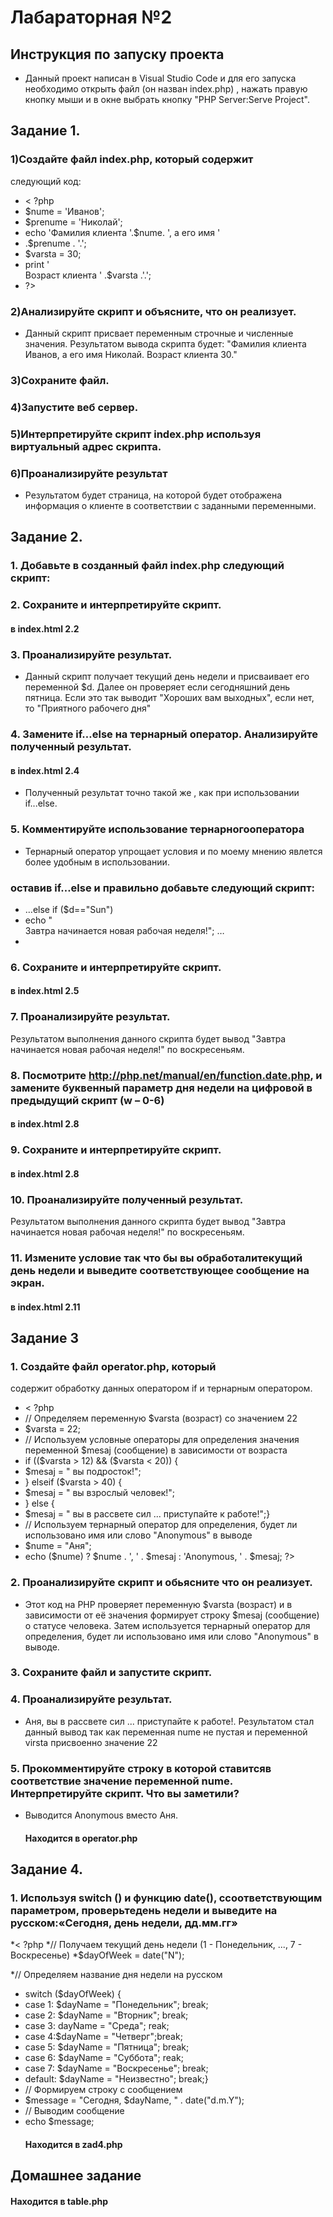# Лабараторная №2
## Инструкция по запуску проекта
* Данный проект написан в Visual Studio Code и для его запуска необходимо открыть файл (он назван index.php) , нажать правую кнопку мыши и в окне выбрать кнопку "PHP Server:Serve Project".
## Задание 1.
###  1)Создайте файл index.php, который содержит
следующий код:
* < ?php
* $nume = 'Иванов';
* $prenume = 'Николай';
* echo 'Фамилия клиента '.$nume. ', а его имя '
* .$prenume . '.';
* $varsta = 30;
* print '<br />Возраст клиента ' .$varsta .'.';
* ?>

### 2)Анализируйте скрипт и объясните, что он реализует.
* Данный скрипт присвает переменным строчные и численные значения. Результатом вывода скрипта будет: "Фамилия клиента Иванов, а его имя Николай.
Возраст клиента 30."
### 3)Сохраните файл.
### 4)Запустите веб сервер.
### 5)Интерпретируйте скрипт index.php используя виртуальный адрес скрипта.
### 6)Проанализируйте результат
* Результатом будет страница, на которой будет отображена информация о клиенте в соответствии с заданными переменными.
## Задание 2.
### 1. Добавьте в созданный файл index.php следующий скрипт:
### 2. Сохраните и интерпретируйте скрипт.
#### в index.html 2.2
### 3. Проанализируйте результат.
* Данный скрипт получает текущий день недели и присваивает его переменной $d. Далее он проверяет если сегодняшний день пятница. Если это так выводит "Хороших вам выходных", если нет, то "Приятного рабочего дня" 
### 4. Замените if…else на тернарный оператор. Анализируйте полученный результат.
#### в index.html 2.4
  * Полученный результат точно такой же , как при использовании if...else.   
### 5. Комментируйте использование тернарногооператора
* Тернарный оператор упрощает условия и по моему мнению явлется более удобным в использовании.
###  оставив if…else и  правильно добавьте следующий скрипт:
* …else if ($d=="Sun")
* echo "<br />Завтра начинается новая рабочая неделя!"; …
* 
### 6. Сохраните и интерпретируйте скрипт.
#### в index.html 2.5
### 7. Проанализируйте результат.
Результатом выполнения данного скрипта будет вывод "Завтра начинается новая рабочая неделя!" по воскресеньям.
### 8. Посмотрите http://php.net/manual/en/function.date.php, и замените буквенный параметр дня недели на цифровой в предыдущий скрипт (w – 0-6)
#### в index.html 2.8
### 9. Сохраните и интерпретируйте скрипт.
#### в index.html 2.8
### 10. Проанализируйте полученный результат.
Результатом выполнения данного скрипта будет вывод "Завтра начинается новая рабочая неделя!" по воскресеньям.
### 11. Измените условие так что бы вы обработалитекущий день недели и выведите соответствующее сообщение на экран.
#### в index.html 2.11
## Задание 3
 ### 1. Создайте файл operator.php, который
содержит обработку данных оператором if и
тернарным оператором.
* < ?php
* // Определяем переменную $varsta (возраст) со значением 22
* $varsta = 22;
* // Используем условные операторы для определения значения переменной $mesaj (сообщение) в зависимости от возраста
* if (($varsta > 12) && ($varsta < 20)) {
* $mesaj = " вы подросток!";
* } elseif ($varsta > 40) {
* $mesaj = " вы взрослый человек!";
* } else {
* $mesaj = " вы в рассвете сил ... приступайте к работе!";}
* // Используем тернарный оператор для определения, будет ли использовано имя или слово "Anonymous" в выводе
* $nume = "Аня";
* echo ($nume) ? $nume . ', ' . $mesaj : 'Anonymous, ' . $mesaj; ?>
### 2. Проанализируйте скрипт и обьясните что он реализует.
* Этот код на PHP проверяет переменную $varsta (возраст) и в зависимости от её значения формирует строку $mesaj (сообщение) о статусе человека. Затем используется тернарный оператор для определения, будет ли использовано имя или слово "Anonymous" в выводе. 
### 3. Сохраните файл и запустите скрипт.
### 4. Проанализируйте результат.
* Аня, вы в рассвете сил ... приступайте к работе!. Результатом стал данный вывод так как переменная nume не пустая и переменной virsta присвоенно значение 22
### 5. Прокомментируйте строку в которой ставитсяв соответствие значение переменной nume. Интерпретируйте скрипт. Что вы заметили?
* Выводится Anonymous вместо Аня.
  #### Находится в operator.php
 ## Задание 4.
### 1. Используя switch () и функцию date(), ссоответствующим параметром, проверьтедень недели и выведите на русском:«Сегодня, день недели, дд.мм.гг»
*< ?php
*// Получаем текущий день недели (1 - Понедельник, ..., 7 - Воскресенье)
*$dayOfWeek = date("N");

*// Определяем название дня недели на русском
* switch ($dayOfWeek) {
* case 1: $dayName = "Понедельник"; break;
* case 2:  $dayName = "Вторник";  break;
*  case 3: dayName = "Среда"; reak;
* case 4:$dayName = "Четверг";break;
* case 5:  $dayName = "Пятница";  break;
* case 6:  $dayName = "Суббота";  reak;
* case 7: $dayName = "Воскресенье"; break;
* default: $dayName = "Неизвестно"; break;}
* // Формируем строку с сообщением
* $message = "Сегодня, $dayName, " . date("d.m.Y");
* // Выводим сообщение
* echo $message;
  #### Находится в zad4.php
## Домашнее задание 
#### Находится в table.php







